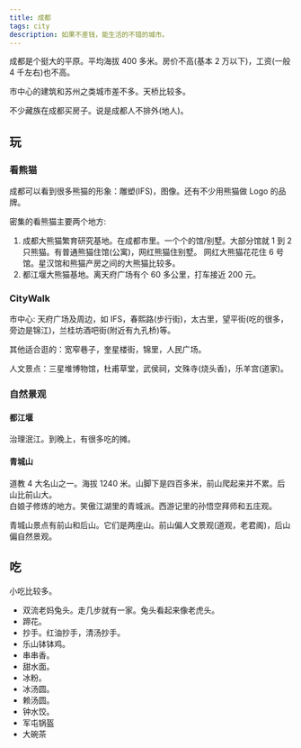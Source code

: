 ```yaml
---
title: 成都
tags: city
description: 如果不差钱，能生活的不错的城市。
---
```


成都是个挺大的平原。平均海拔 400 多米。房价不高(基本 2 万以下)，工资(一般 4 千左右)也不高。

市中心的建筑和苏州之类城市差不多。天桥比较多。

不少藏族在成都买房子。说是成都人不排外(地人)。

## 玩
### 看熊猫
成都可以看到很多熊猫的形象：雕塑(IFS)，图像。还有不少用熊猫做 Logo 的品牌。

密集的看熊猫主要两个地方:
1. 成都大熊猫繁育研究基地。在成都市里。一个个的馆/别墅。大部分馆就 1 到 2 只熊猫。有普通熊猫住馆(公寓)，网红熊猫住别墅。 网红大熊猫花花住 6 号馆。星汉馆和熊猫产房之间的大熊猫比较多。
2. 都江堰大熊猫基地。离天府广场有个 60 多公里，打车接近 200 元。

### CityWalk
市中心: 天府广场及周边，如 IFS，春熙路(步行街)，太古里，望平街(吃的很多，旁边是锦江)，兰桂坊酒吧街(附近有九孔桥)等。

其他适合逛的：宽窄巷子，奎星楼街，锦里，人民广场。

人文景点：三星堆博物馆，杜甫草堂，武侯祠，文殊寺(烧头香)，乐羊宫(道家)。

### 自然景观
#### 都江堰
治理泯江。到晚上，有很多吃的摊。

#### 青城山
道教 4 大名山之一。海拔 1240 米。山脚下是四百多米，前山爬起来并不累。后山比前山大。    
白娘子修炼的地方。笑傲江湖里的青城派。西游记里的孙悟空拜师和五庄观。

青城山景点有前山和后山。它们是两座山。前山偏人文景观(道观，老君阁)，后山偏自然景观。

## 吃
小吃比较多。

* 双流老妈兔头。走几步就有一家。兔头看起来像老虎头。
* 蹄花。
* 抄手。红油抄手，清汤抄手。
* 乐山钵钵鸡。
* 串串香。
* 甜水面。
* 冰粉。
* 冰汤圆。
* 赖汤圆。
* 钟水饺。
* 军屯锅盔
* 大碗茶
